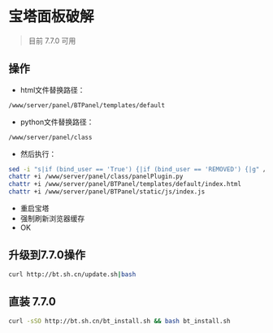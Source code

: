 # 宝塔面板破解
> 目前 7.7.0 可用
## 操作

* html文件替换路径：
```bash
/www/server/panel/BTPanel/templates/default
```
* python文件替换路径：
```bash
/www/server/panel/class
```
* 然后执行：
```bash
sed -i "s|if (bind_user == 'True') {|if (bind_user == 'REMOVED') {|g" /www/server/panel/BTPanel/static/js/index.js
chattr +i /www/server/panel/class/panelPlugin.py
chattr +i /www/server/panel/BTPanel/templates/default/index.html
chattr +i /www/server/panel/BTPanel/static/js/index.js
```
* 重启宝塔
* 强制刷新浏览器缓存
* OK

## 升级到7.7.0操作

```bash
curl http://bt.sh.cn/update.sh|bash
```

## 直装 7.7.0

```bash
curl -sSO http://bt.sh.cn/bt_install.sh && bash bt_install.sh
```

